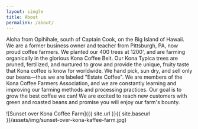 ```yaml
---
layout: single
title: About
permalink: /about/
---
```


Aloha from Opihihale, south of Captain Cook, on the Big Island of Hawaii. We are a former business owner and teacher from Pittsburgh, PA, now proud coffee farmers. We planted our 400 trees at 1200', and are farming organically in the glorious Kona Coffee Belt. Our Kona Typica trees are pruned, fertilized, and nurtured to grow and provide the unique, fruity taste that Kona coffee is know for worldwide. We hand pick, sun dry, and sell only our beans—thus we are labeled "Estate Coffee". We are members of the Kona Coffee Farmers Association, and we are constantly learning and improving our farming methods and processing practices. Our goal is to grow the best coffee we can! We are excited to reach new customers with green and roasted beans and promise you will enjoy our farm's bounty.

![Sunset over Kona Coffee Farm]({{ site.url }}{{ site.baseurl }}/assets/img/sunset-over-kona-kaffee-farm.jpg)
